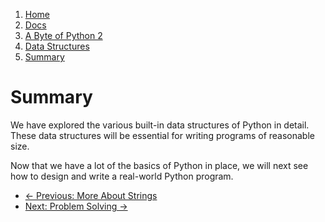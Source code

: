 <!-- -
Title: A Byte of Python 2: Data Structures Summary
Author: Swaroop C H
Editor: Marios Zindilis
First Published: 2003
Last Updated: 2014-04-06
- -->

<ol class='breadcrumb' itemprop='breadcrumb'>
	<li><a href="/">Home</a></li>
	<li><a href="/docs/">Docs</a></li>
	<li><a href="/docs/a-byte-of-python-2/">A Byte of Python 2</a></li>
	<li><a href="/docs/a-byte-of-python-2/data-structures/">Data Structures</a></li>
	<li><a href="/docs/a-byte-of-python-2/data-structures/summary.html">Summary</a></li></ol>

Summary
=======

We have explored the various built-in data structures of Python in detail. 
These data structures will be essential for writing programs of reasonable size.

Now that we have a lot of the basics of Python in place, we will next see how 
to design and write a real-world Python program. 

<ul class='pager'>
	<li class='previous'><a href='/docs/a-byte-of-python-2/data-structures/more-about-strings.html'>&larr; Previous: More About Strings</a></li>
	<li class='next'><a href='/docs/a-byte-of-python-2/problem-solving/'>Next: Problem Solving &rarr;</a></li>
</ul>
